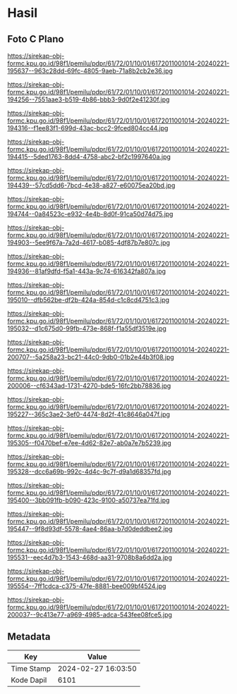 # Hasil

## Foto C Plano

https://sirekap-obj-formc.kpu.go.id/98f1/pemilu/pdpr/61/72/01/10/01/6172011001014-20240221-195637--963c28dd-69fc-4805-9aeb-71a8b2cb2e36.jpg

https://sirekap-obj-formc.kpu.go.id/98f1/pemilu/pdpr/61/72/01/10/01/6172011001014-20240221-194256--7551aae3-b519-4b86-bbb3-9d0f2e41230f.jpg

https://sirekap-obj-formc.kpu.go.id/98f1/pemilu/pdpr/61/72/01/10/01/6172011001014-20240221-194316--f1ee83f1-699d-43ac-bcc2-9fced804cc44.jpg

https://sirekap-obj-formc.kpu.go.id/98f1/pemilu/pdpr/61/72/01/10/01/6172011001014-20240221-194415--5ded1763-8dd4-4758-abc2-bf2c1997640a.jpg

https://sirekap-obj-formc.kpu.go.id/98f1/pemilu/pdpr/61/72/01/10/01/6172011001014-20240221-194439--57cd5dd6-7bcd-4e38-a827-e60075ea20bd.jpg

https://sirekap-obj-formc.kpu.go.id/98f1/pemilu/pdpr/61/72/01/10/01/6172011001014-20240221-194744--0a84523c-e932-4e4b-8d0f-91ca50d74d75.jpg

https://sirekap-obj-formc.kpu.go.id/98f1/pemilu/pdpr/61/72/01/10/01/6172011001014-20240221-194903--5ee9f67a-7a2d-4617-b085-4df87b7e807c.jpg

https://sirekap-obj-formc.kpu.go.id/98f1/pemilu/pdpr/61/72/01/10/01/6172011001014-20240221-194936--81af9dfd-f5a1-443a-9c74-616342fa807a.jpg

https://sirekap-obj-formc.kpu.go.id/98f1/pemilu/pdpr/61/72/01/10/01/6172011001014-20240221-195010--dfb562be-df2b-424a-854d-c1c8cd4751c3.jpg

https://sirekap-obj-formc.kpu.go.id/98f1/pemilu/pdpr/61/72/01/10/01/6172011001014-20240221-195032--d1c675d0-99fb-473e-868f-f1a55df3519e.jpg

https://sirekap-obj-formc.kpu.go.id/98f1/pemilu/pdpr/61/72/01/10/01/6172011001014-20240221-200707--5a258a23-bc21-44c0-9db0-01b2e44b3f08.jpg

https://sirekap-obj-formc.kpu.go.id/98f1/pemilu/pdpr/61/72/01/10/01/6172011001014-20240221-200006--cf6343ad-1731-4270-bde5-16fc2bb78836.jpg

https://sirekap-obj-formc.kpu.go.id/98f1/pemilu/pdpr/61/72/01/10/01/6172011001014-20240221-195227--365c3ae2-3ef0-4474-8d2f-41c8646a047f.jpg

https://sirekap-obj-formc.kpu.go.id/98f1/pemilu/pdpr/61/72/01/10/01/6172011001014-20240221-195305--f0470bef-e7ee-4d62-82e7-ab0a7e7b5239.jpg

https://sirekap-obj-formc.kpu.go.id/98f1/pemilu/pdpr/61/72/01/10/01/6172011001014-20240221-195328--dcc6a69b-992c-4d4c-9c7f-d9a1d68357fd.jpg

https://sirekap-obj-formc.kpu.go.id/98f1/pemilu/pdpr/61/72/01/10/01/6172011001014-20240221-195400--3bb091fb-b090-423c-9100-a50737ea71fd.jpg

https://sirekap-obj-formc.kpu.go.id/98f1/pemilu/pdpr/61/72/01/10/01/6172011001014-20240221-195447--9f8d93df-5578-4ae4-86aa-b7d0deddbee2.jpg

https://sirekap-obj-formc.kpu.go.id/98f1/pemilu/pdpr/61/72/01/10/01/6172011001014-20240221-195531--eec4d7b3-1543-468d-aa31-9708b8a6dd2a.jpg

https://sirekap-obj-formc.kpu.go.id/98f1/pemilu/pdpr/61/72/01/10/01/6172011001014-20240221-195554--7ff1cdca-c375-47fe-8881-bee009bf4524.jpg

https://sirekap-obj-formc.kpu.go.id/98f1/pemilu/pdpr/61/72/01/10/01/6172011001014-20240221-200037--9c413e77-a969-4985-adca-543fee08fce5.jpg


## Metadata

| Key        | Value               |
| ---------- | ------------------- |
| Time Stamp | 2024-02-27 16:03:50 |
| Kode Dapil | 6101                |



